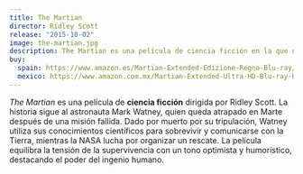 ```yaml
---
title: The Martian
director: Ridley Scott
release: "2015-10-02"
image: the-martian.jpg
description: The Martian es una película de ciencia ficción en la que un astronauta, dado por muerto, lucha por sobrevivir en Marte usando su ingenio y ciencia.
buy:
  spain: https://www.amazon.es/Martian-Extended-Edizione-Regno-Blu-ray/dp/B01HI87PKO/ref=sr_1_6?__mk_es_ES=%C3%85M%C3%85%C5%BD%C3%95%C3%91&crid=1H6V2DCWT52AR&dib=eyJ2IjoiMSJ9.m5xD0rRbex0w_Kdx82mR5Jpfe7OlnOnEuflHe9_A3rTK0S9IpeyiPUyLxK6zrjAX8G0rHRDZxShkVcQdByffVrFAsOuTflBHu_UVFZ6RJOmdaJXonVYSA1cvqk1BA-fQ_8cGL_nDOyuUvP5Iu6suwGI7_eIl_qdx658fny6z3acLmakR1nGcFJytfK_BIKMvPgMfwpGHmITYjG1XkJfFIokYVubcOKBw4Kgk0DSWG-t3dHSbX2oZ-TErxOKmg_3GU5z-_h0MRIbcAmzR7Bw1aFk5rvopr6XhYy1prDcps-Q.-oLYfHfoqRHPpwdgoxvhHuCnTBJ5N21WBmQyjUqxZHc&dib_tag=se&keywords=the+martian&qid=1726687779&sprefix=the+martian%2Caps%2C304&sr=8-6
  mexico: https://www.amazon.com.mx/Martian-Extended-Ultra-HD-Blu-ray-Blank/dp/B01ELI9E9O/ref=sr_1_3?dib=eyJ2IjoiMSJ9.yxhiWjl1HCG640I0tO15Uu-B_NmH1T63hduSIUHHzPh0GfSWY2FatrVduQYflsEWBJJ1ycB98crJoZd7OOBOTJ-SbyLwA2Gr5SXzkzPYxEiPTUDOYUP56-WwbVRrhtXnyowxeCj8BK8NUyWuVBZnzcYRDXjDhAubMhlXWj_IGAmmLkrqb1l97GnFIq3JTLFWwNaN2soKQZDgspdk3xZFgKc0JJNne53iAkFtvBUmN0dG-achzkIHPgW5PcveOLmnw5tOlazPHUvMZ6LvfMl-5arOCHbTFRt9Rht6ncnWxvA.B9c2GPAJn87WilbzVXGg0P6OSJIHZ0FyATJ8b4kzy7A&dib_tag=se&keywords=the+martian&qid=1726687809&sr=8-3&ufe=app_do%3Aamzn1.fos.242f5c11-6cfd-40d6-91f6-be3d1974080c
---
```


_The Martian_ es una película de **ciencia ficción** dirigida por Ridley Scott. La historia sigue al astronauta Mark Watney, quien queda atrapado en Marte después de una misión fallida. Dado por muerto por su tripulación, Watney utiliza sus conocimientos científicos para sobrevivir y comunicarse con la Tierra, mientras la NASA lucha por organizar un rescate. La película equilibra la tensión de la supervivencia con un tono optimista y humorístico, destacando el poder del ingenio humano.
